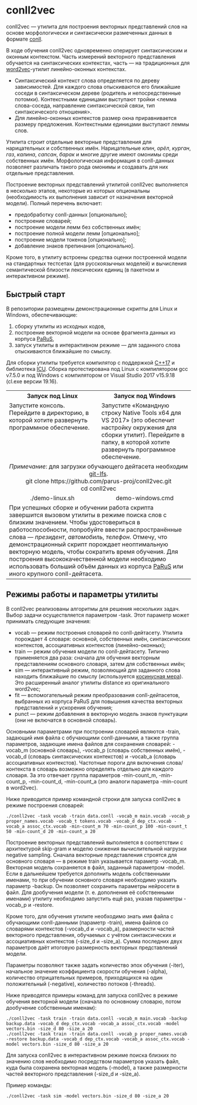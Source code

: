 # conll2vec
conll2vec — утилита для построения векторных представлений слов на основе морфологически и синтаксически размеченных данных в формате [conll](https://universaldependencies.org/format.html).

В ходе обучения conll2vec одновременно оперирует синтаксическим и оконным контекстом. Часть измерений векторного представления обучается на синтаксических контекстах, часть — на традиционных для [word2vec](https://ru.wikipedia.org/wiki/Word2vec)-утилит линейно-оконных контекстах. 
* Синтаксический контекст слова определяется по дереву зависимостей. Для каждого слова отыскиваются его ближайшие соседи в синтаксическом дереве (родитель и непосредственные потомки). Контекстными единицами выступают тройки <лемма слова-соседа, направление синтаксической связи, тип синтаксического отношения>. 
* Для линейно-оконных контекстов размер окна приравнивается размеру предложения. Контекстными единицами выступают леммы слов.

Утилита строит отдельные векторные представления для нарицательных и собственных имён. Нарицательные *клин*, *орёл*, *курган*, *газ*, *калина*, *сапсан*, *барак* и многие другие имеют омонимы среди собственных имён. Морфологическая информация в conll-данных позволяет различать такого рода омонимы и создавать для них отдельные представления.

Построение векторных представлений утилитой conll2vec выполняется в несколько этапов, некоторые из которых опциональны (необходимость их выполнения зависит от назначения векторной модели). Полный перечень включает:
* предобработку conll-данных [опционально];
* построение словарей;
* построение модели лемм без собственных имён;
* построение полной модели лемм [опционально];
* построение модели токенов [опционально];
* добавление знаков препинания [опционально].

Кроме того, в утилиту встроены средства оценки построенной модели на стандартных тестсетах (для русскоязычных моделей) и вычисления семантической близости лексических единиц (в пакетном и интерактивном режиме).

## Быстрый старт
В репозитории размещены демонстрационные скрипты для Linux и Windows, обеспечивающие:
1. сборку утилиты из исходных кодов, 
2. построение векторной модели на основе фрагмента данных из корпуса [PaRuS](https://parus-proj.github.io/PaRuS),
3. запуск утилиты в интерактивном режиме — для заданного слова отыскиваются ближайшие по смыслу.

Для сборки утилиты требуется компилятор с поддержкой [C++17](https://ru.wikipedia.org/wiki/C%2B%2B17) и библиотека [ICU](http://site.icu-project.org/home). Сборка протестирована под Linux с компилятором gcc v7.5.0 и под Windows с компилятором от Visual Studio 2017 v15.9.18 (cl.exe версии 19.16).

<table>
  <tr>
    <th width="50%">Запуск под Linux</th>
    <th>Запуск под Windows</th>
  </tr>
  <tr>
    <td valign="top">Запустите консоль. Перейдите в директорию, в которой хотите развернуть программное обеспечение.</td>
    <td>Запустите «Командную строку Native Tools x64 для VS 2017» (это обеспечит настройку окружения для сборки утилит). Перейдите в папку, в которой хотите развернуть программное обеспечение.</td>
  </tr>
  <tr>
    <td colspan="2" align="center">
      <em>Примечание</em>: для загрузки обучающего дейтасета необходим <a href="https://git-lfs.github.com/">git-lfs</a>.<br/>
      git clone https://github.com/parus-proj/conll2vec.git<br/>
      cd conll2vec
    </td>
  </tr>
  <tr>
    <td align="center">./demo-linux.sh</td>
    <td align="center">demo-windows.cmd</td>
  </tr>
  <tr>
    <td colspan="2">При успешных сборке и обучении работа скрипта завершится вызовом утилиты в режиме поиска слов с близким значением. Чтобы удостовериться в работоспособности, попробуйте ввести распространённые слова — <i>президент</i>, <i>автомобиль</i>, <i>телефон</i>. Отмечу, что демонстрационный скрипт порождает неоптимальную векторную модель, чтобы сократить время обучения. Для построения высококачественной модели необходимо использовать больший объём данных из корпуса <a href="https://parus-proj.github.io/PaRuS">PaRuS</a> или иного крупного conll-дейтасета.</td>
  </tr>
</table>

## Режимы работы и параметры утилиты

В conll2vec реализованы алгоритмы для решения нескольких задач. Выбор задачи осуществляется параметром -task. Этот параметр может принимать следующие значения:
* vocab — режим построения словарей по conll-дейтасету. Утилита порождает 4 словаря: основной, собственных имён, синтаксических контекстов, ассоциативных контекстов (линейно-оконных);
* train — режим обучения модели по conll-дейтасету. Типично применяется два раза: сначала для обучения векторным представлениям основного словаря, затем для собственных имён;
* sim — интерактивный режим, позволяющий для заданного слова находить ближайшие по смыслу (используется [косинусная мера](https://en.wikipedia.org/wiki/Cosine_similarity)). Это расширенный аналог утилиты distance из оригинального word2vec;
* fit — вспомогательный режим преобразования conll-дейтасетов, выбранных из корпуса PaRuS для повышения качества векторных представлений и ускорения обучения;
* punct — режим добавления в векторную модель знаков пунктуации (они не включатся в основной словарь).

Основными параметрами при построении словарей являются -train, задающий имя файла с обучающими conll-данными, а также группа параметров, задающие имена файлов для сохранения словарей: -vocab_m (основной словарь), -vocab_p (словарь собственных имён), -vocab_d (словарь синтаксических контекстов) и -vocab_a (словарь ассоциативных контекстов). Частотные пороги для включения слова/контекста в словарь возможно определять отдельно для каждого словаря. За это отвечает группа параметров -min-count_m, -min-count_p, -min-count_d, -min-count_a (это аналоги параметра -min-count в word2vec).

Ниже приводится пример командной строки для запуска conll2vec в режиме построения словарей:

```
./conll2vec -task vocab -train data.conll -vocab_m main.vocab -vocab_p proper_names.vocab -vocab_t tokens.vocab -vocab_d dep_ctx.vocab -vocab_a assoc_ctx.vocab -min-count_m 70 -min-count_p 100 -min-count_t 50 -min-count_d 20 -min-count_a 20
```

Построение векторных представлений выполняется в соответствии с архитектурой skip-gram и моделю снижения вычислительной нагрузки negative sampling. Сначала векторные представления строятся для основного словаря — в режиме train указывается параметр -vocab_m. Векторная модель сохраняется в файл, заданный параметром -model. Если в дальнейшем требуется дополнить модель собственными именами, то при обучении основного словаря необходимо указать параметр -backup. Он позволяет сохранить параметры нейросети в файл. Для дообучения модели (т. е. дополнения её собственными именами) утилиту необходимо запустить ещё раз, указав параметры -vocab_p и -restore.

Кроме того, для обучения утилите необходимо знать имя файла с обучающими conll-данными (параметр -train), имена файлов со словарями контекстов (-vocab_d и -vocab_a), размерности частей векторного представления, обучаемых с учётом синтаксических и ассоциативных контекстов (-size_d и -size_a). Сумма последних двух параметров даёт итоговую размерность векторных представлений модели.

Параметры позволяют также задать количество эпох обучения (-iter), начальное значение коэффициента скорости обучения (-alpha), количество отрицательных примеров, приходящихся на один положительный (-negative), количество потоков (-threads).

Ниже приводятся примеры команд для запуска conll2vec в режиме обучения векторной модели (сначала по основному словарю, потом дообучение собственным именам):

```
./conll2vec -task train -train data.conll -vocab_m main.vocab -backup backup.data -vocab_d dep_ctx.vocab -vocab_a assoc_ctx.vocab -model vectors.bin -size_d 80 -size_a 20
./conll2vec -task train -train data.conll -vocab_p proper_names.vocab -restore backup.data -vocab_d dep_ctx.vocab -vocab_a assoc_ctx.vocab -model vectors.bin -size_d 80 -size_a 20
```
Для запуска conll2vec в интерактивном режиме поиска близких по значению слов необходимо посредством параметров указать файл, куда была сохранена векторная модель (-model), а также размерности частей векторного представления (-size_d и -size_a).

Пример команды:

```
./conll2vec -task sim -model vectors.bin -size_d 80 -size_a 20
```
